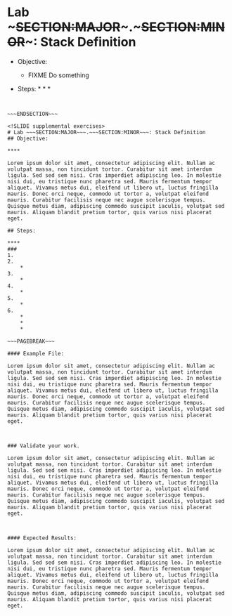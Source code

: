 <!SLIDE lab>
# Lab ~~~SECTION:MAJOR~~~.~~~SECTION:MINOR~~~: Stack Definition

* Objective:
	* FIXME Do something

* Steps:
	* 
	* 
	* 

~~~SECTION:notes~~~


~~~ENDSECTION~~~

<!SLIDE supplemental exercises>
# Lab ~~~SECTION:MAJOR~~~.~~~SECTION:MINOR~~~: Stack Definition
## Objective:

****

Lorem ipsum dolor sit amet, consectetur adipiscing elit. Nullam ac volutpat massa, non tincidunt tortor. Curabitur sit amet interdum ligula. Sed sed sem nisi. Cras imperdiet adipiscing leo. In molestie nisi dui, eu tristique nunc pharetra sed. Mauris fermentum tempor aliquet. Vivamus metus dui, eleifend ut libero ut, luctus fringilla mauris. Donec orci neque, commodo ut tortor a, volutpat eleifend mauris. Curabitur facilisis neque nec augue scelerisque tempus. Quisque metus diam, adipiscing commodo suscipit iaculis, volutpat sed mauris. Aliquam blandit pretium tortor, quis varius nisi placerat eget.

## Steps:

****
### 
1. 
2. 
    * 
3. 
    * 
4. 
    * 
5. 
    * 
6. 
    * 
    * 
    * 

~~~PAGEBREAK~~~

#### Example File:

Lorem ipsum dolor sit amet, consectetur adipiscing elit. Nullam ac volutpat massa, non tincidunt tortor. Curabitur sit amet interdum ligula. Sed sed sem nisi. Cras imperdiet adipiscing leo. In molestie nisi dui, eu tristique nunc pharetra sed. Mauris fermentum tempor aliquet. Vivamus metus dui, eleifend ut libero ut, luctus fringilla mauris. Donec orci neque, commodo ut tortor a, volutpat eleifend mauris. Curabitur facilisis neque nec augue scelerisque tempus. Quisque metus diam, adipiscing commodo suscipit iaculis, volutpat sed mauris. Aliquam blandit pretium tortor, quis varius nisi placerat eget.



### Validate your work.

Lorem ipsum dolor sit amet, consectetur adipiscing elit. Nullam ac volutpat massa, non tincidunt tortor. Curabitur sit amet interdum ligula. Sed sed sem nisi. Cras imperdiet adipiscing leo. In molestie nisi dui, eu tristique nunc pharetra sed. Mauris fermentum tempor aliquet. Vivamus metus dui, eleifend ut libero ut, luctus fringilla mauris. Donec orci neque, commodo ut tortor a, volutpat eleifend mauris. Curabitur facilisis neque nec augue scelerisque tempus. Quisque metus diam, adipiscing commodo suscipit iaculis, volutpat sed mauris. Aliquam blandit pretium tortor, quis varius nisi placerat eget.



#### Expected Results:

Lorem ipsum dolor sit amet, consectetur adipiscing elit. Nullam ac volutpat massa, non tincidunt tortor. Curabitur sit amet interdum ligula. Sed sed sem nisi. Cras imperdiet adipiscing leo. In molestie nisi dui, eu tristique nunc pharetra sed. Mauris fermentum tempor aliquet. Vivamus metus dui, eleifend ut libero ut, luctus fringilla mauris. Donec orci neque, commodo ut tortor a, volutpat eleifend mauris. Curabitur facilisis neque nec augue scelerisque tempus. Quisque metus diam, adipiscing commodo suscipit iaculis, volutpat sed mauris. Aliquam blandit pretium tortor, quis varius nisi placerat eget.


